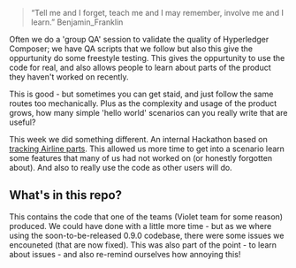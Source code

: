 >“Tell me and I forget, teach me and I may remember, involve me and I learn.”
>Benjamin_Franklin

Often we do a 'group QA' session to validate the quality of Hyperledger Composer; we have QA scripts that we follow but also this give the oppurtunity do some freestyle testing. This gives the oppurtunity to use the code for real, and also allows people to learn about parts of the product they haven't worked on recently.

This is good - but sometimes you can get staid, and just follow the same routes too mechanically. Plus as the complexity and usage of the product grows, how many simple 'hello world' scenarios can you really write that are useful?

This week we did something different. An internal Hackathon based on [tracking Airline parts](https://github.com/hyperledger/composer/wiki/Hackathon-Exercise---Planes-and-Parts).  This allowed us more time to get into a scenario learn some features that many of us had not worked on (or honestly forgotten about). And also to really use the code as other users will do.

## What's in this repo?
This contains the code that one of the teams (Violet team for some reason) produced. We could have done with a little more time - but as we where using the soon-to-be-released 0.9.0 codebase, there were some issues we encouneted (that are now fixed).  This was also part of the point - to learn about issues - and also re-remind ourselves how annoying this!


